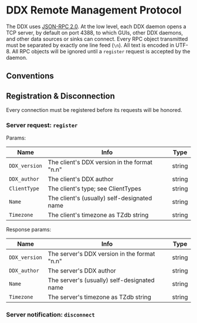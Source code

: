 <!---
################################################################################
##                         DATA DISPLAY APPLICATION X                         ##
##                            2B TECHNOLOGIES, INC.                           ##
##                                                                            ##
## The DDX is free software: you can redistribute it and/or modify it under   ##
## the terms of the GNU General Public License as published by the Free       ##
## Software Foundation, either version 3 of the License, or (at your option)  ##
## any later version.  The DDX is distributed in the hope that it will be     ##
## useful, but WITHOUT ANY WARRANTY; without even the implied warranty of     ##
## MERCHANTABILITY or FITNESS FOR A PARTICULAR PURPOSE.  See the GNU General  ##
## Public License for more details.  You should have received a copy of the   ##
## GNU General Public License along with the DDX.  If not, see                ##
## <http://www.gnu.org/licenses/>.                                            ##
##                                                                            ##
##  For more information about the DDX, check out the 2B website or GitHub:   ##
##       <http://twobtech.com/DDX>       <https://github.com/2BTech/DDX>      ##
################################################################################
-->

# DDX Remote Management Protocol
The DDX uses [JSON-RPC 2.0](http://www.jsonrpc.org/specification).  At the low level, each DDX daemon opens a TCP server, by default on port 4388, to which GUIs, other DDX daemons, and other data sources or sinks can connect.  Every RPC object transmitted must be separated by exactly one line feed (`\n`).  All text is encoded in UTF-8.  All RPC objects will be ignored until a `register` request is accepted by the daemon.

<!--[TOC]-->

## Conventions

## Registration & Disconnection
Every connection must be registered before its requests will be honored.

### Server request: `register`
Params:

Name|Info|Type
---|---|---
`DDX_version` | The client's DDX version in the format "n.n" | string
`DDX_author` | The client's DDX author | string
`ClientType` | The client's type; see ClientTypes | string
`Name` | The client's (usually) self-designated name | string
`Timezone` | The client's timezone as TZdb string | string

Response params:

Name | Info | Type
--- | --- | ---
`DDX_version`|The server's DDX version in the format "n.n"|string
`DDX_author`|The server's DDX author|string
`Name`|The server's (usually) self-designated name|string
`Timezone`|The server's timezone as TZdb string|string


### Server notification: `disconnect`
